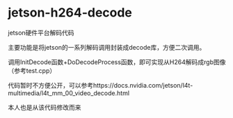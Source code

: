# jetson-h264-decode
jetson硬件平台解码代码

主要功能是将jetson的一系列解码调用封装成decode库，方便二次调用。

调用InitDecode函数+DoDecodeProcess函数，即可实现从H264解码成rgb图像（参考test.cpp）

代码暂时不方便公开，可以参考https://docs.nvidia.com/jetson/l4t-multimedia/l4t_mm_00_video_decode.html

本人也是从该代码修改而来
